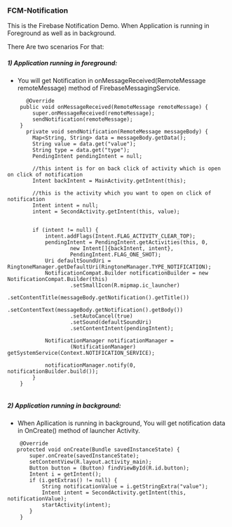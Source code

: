 ### FCM-Notification
This is the Firebase Notification Demo. When Application is running in Foreground as well as in background.

There Are two scenarios For that:

##### 1) Application running in foreground:
    
  -  You will get Notification in onMessageReceived(RemoteMessage remoteMessage) method of FirebaseMessagingService.
    
```
      @Override
    public void onMessageReceived(RemoteMessage remoteMessage) {
        super.onMessageReceived(remoteMessage);
        sendNotification(remoteMessage);
    }
      private void sendNotification(RemoteMessage messageBody) {
        Map<String, String> data = messageBody.getData();
        String value = data.get("value");
        String type = data.get("type");
        PendingIntent pendingIntent = null;

        //this intent is for on back click of activity which is open on click of notification
        Intent backIntent = MainActivity.getIntent(this);

        //this is the activity which you want to open on click of notification
        Intent intent = null;
        intent = SecondActivity.getIntent(this, value);


        if (intent != null) {
            intent.addFlags(Intent.FLAG_ACTIVITY_CLEAR_TOP);
            pendingIntent = PendingIntent.getActivities(this, 0,
                    new Intent[]{backIntent, intent},
                    PendingIntent.FLAG_ONE_SHOT);
            Uri defaultSoundUri = RingtoneManager.getDefaultUri(RingtoneManager.TYPE_NOTIFICATION);
            NotificationCompat.Builder notificationBuilder = new NotificationCompat.Builder(this)
                    .setSmallIcon(R.mipmap.ic_launcher)
                    .setContentTitle(messageBody.getNotification().getTitle())
                    .setContentText(messageBody.getNotification().getBody())
                    .setAutoCancel(true)
                    .setSound(defaultSoundUri)
                    .setContentIntent(pendingIntent);

            NotificationManager notificationManager =
                    (NotificationManager) getSystemService(Context.NOTIFICATION_SERVICE);

            notificationManager.notify(0, notificationBuilder.build());
        }
    }
    
   ```
    
 ##### 2) Application running in background:
 
   - When Apllication is running in background, You will get notification data in OnCreate() method of launcher Activity.
 
 ```android
     @Override
    protected void onCreate(Bundle savedInstanceState) {
        super.onCreate(savedInstanceState);
        setContentView(R.layout.activity_main);
        Button button = (Button) findViewById(R.id.button);
        Intent i = getIntent();
        if (i.getExtras() != null) {
            String notificationValue = i.getStringExtra("value");
            Intent intent = SecondActivity.getIntent(this, notificationValue);
            startActivity(intent);
        }
     }
    
```
